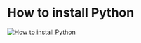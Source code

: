 # How to install Python

[![How to install Python](https://res.cloudinary.com/marcomontalbano/image/upload/v1631865142/video_to_markdown/images/google-drive--1UlFpH0LBUs57MM-h0nHtYSCPHo1xwJsV-c05b58ac6eb4c4700831b2b3070cd403.jpg)](https://drive.google.com/file/d/1UlFpH0LBUs57MM-h0nHtYSCPHo1xwJsV/view?usp=sharing "How to install Python")
